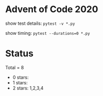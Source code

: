 Advent of Code 2020
===================

show test details:
```pytest -v *.py```

show timing:
```pytest --durations=0 *.py```

Status
======

Total = 8

- 0 stars: 
- 1 stars: 
- 2 stars: 1,2,3,4